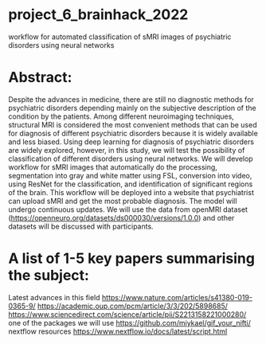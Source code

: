 # project_6_brainhack_2022
workflow for automated classification of sMRI images of psychiatric disorders using neural networks

# Abstract: 
Despite the advances in medicine, there are still no diagnostic methods for psychiatric disorders depending mainly on the subjective description of the condition by the patients. Among different neuroimaging techniques, structural MRI is considered the most convenient methods that can be used for diagnosis of different psychiatric disorders because it is widely available and less biased. Using deep learning for diagnosis of psychiatric disorders are widely explored, however, in this study, we will test the possibility of classification of different disorders using neural networks. We will develop workflow for sMRI images that automatically do the processing, segmentation into gray and white matter using FSL, conversion into video, using ResNet for the classification, and identification of significant regions of the brain. This workflow will be deployed into a website that psychiatrist can upload sMRI and get the most probable diagnosis. The model will undergo continuous updates. We will use the data from openMRI dataset (https://openneuro.org/datasets/ds000030/versions/1.0.0) and other datasets will be discussed with participants.

# A list of 1-5 key papers summarising the subject:

Latest advances in this field https://www.nature.com/articles/s41380-019-0365-9/
https://academic.oup.com/pcm/article/3/3/202/5898685/
https://www.sciencedirect.com/science/article/pii/S2213158221000280/
one of the packages we will use https://github.com/miykael/gif_your_nifti/
nextflow resources https://www.nextflow.io/docs/latest/script.html
